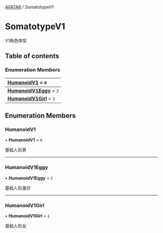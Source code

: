 [AVATAR](../groups/Core.AVATAR.md) / SomatotypeV1

# SomatotypeV1 <Badge type="tip" text="Enumeration" /> <Score text="SomatotypeV1" />

<span class="content-big">

V1角色体型

</span>

## Table of contents

### Enumeration Members <Score text="Enumeration" /> 
| **[HumanoidV1](mw.SomatotypeV1.md#humanoidv1)** = ``0``  |
| :----- |
| **[HumanoidV1Eggy](mw.SomatotypeV1.md#humanoidv1eggy)** = ``2`` |
| **[HumanoidV1Girl](mw.SomatotypeV1.md#humanoidv1girl)** = ``1`` |

## Enumeration Members

### HumanoidV1 <Score text="HumanoidV" /> 

• **HumanoidV1** = ``0``

基础人形男

___

### HumanoidV1Eggy <Score text="HumanoidV" /> 

• **HumanoidV1Eggy** = ``2``

基础人形蛋仔

___

### HumanoidV1Girl <Score text="HumanoidV" /> 

• **HumanoidV1Girl** = ``1``

基础人形女
